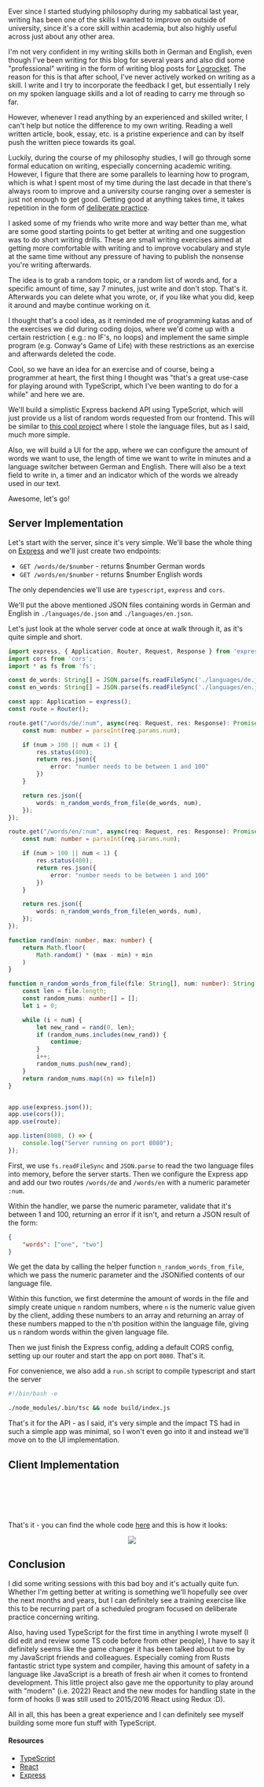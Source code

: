 Ever since I started studying philosophy during my sabbatical last year, writing has been one of the skills I wanted to improve on outside of university, since it's a core skill within academia, but also highly useful across just about any other area.

I'm not very confident in my writing skills both in German and English, even though I've been writing for this blog for several years and also did some "professional" writing in the form of writing blog posts for [Logrocket](https://blog.logrocket.com/author/mariozupan/). The reason for this is that after school, I've never actively worked on writing as a skill. I write and I try to incorporate the feedback I get, but essentially I rely on my spoken language skills and a lot of reading to carry me through so far.

However, whenever I read anything by an experienced and skilled writer, I can't help but notice the difference to my own writing. Reading a well written article, book, essay, etc. is a pristine experience and can by itself push the written piece towards its goal.

Luckily, during the course of my philosophy studies, I will go through some formal education on writing, especially concerning academic writing. However, I figure that there are some parallels to learning how to program, which is what I spent most of my time during the last decade in that there's always room to improve and a university course ranging over a semester is just not enough to get good. Getting good at anything takes time, it takes repetition in the form of [deliberate practice](https://www.goodreads.com/book/show/26312997-peak). 

I asked some of my friends who write more and way better than me, what are some good starting points to get better at writing and one suggestion was to do short writing drills. These are small writing exercises aimed at getting more comfortable with writing and to improve vocabulary and style at the same time without any pressure of having to publish the nonsense you're writing afterwards.

The idea is to grab a random topic, or a random list of words and, for a specific amount of time, say 7 minutes, just write and don't stop. That's it. Afterwards you can delete what you wrote, or, if you like what you did, keep it around and maybe continue working on it.

I thought that's a cool idea, as it reminded me of programming katas and of the exercises we did during coding dojos, where we'd come up with a certain restriction ( e.g.: no IF's, no loops) and implement the same simple program (e.g. Conway's Game of Life) with these restrictions as an exercise and afterwards deleted the code.

Cool, so we have an idea for an exercise and of course, being a programmer at heart, the first thing I thought was "that's a great use-case for playing around with TypeScript, which I've been wanting to do for a while" and here we are.

We'll build a simplistic Express backend API using TypeScript, which will just provide us a list of random words requested from our frontend. This will be similar to [this cool project](https://github.com/RazorSh4rk/random-word-api/) where I stole the language files, but as I said, much more simple.

Also, we will build a UI for the app, where we can configure the amount of words we want to use, the length of time we want to write in minutes and a language switcher between German and English. There will also be a text field to write in, a timer and an indicator which of the words we already used in our text.

Awesome, let's go!

## Server Implementation

Let's start with the server, since it's very simple. We'll base the whole thing on [Express](https://expressjs.com/) and we'll just create two endpoints:

* `GET /words/de/$number` - returns $number German words
* `GET /words/en/$number` - returns $number English words

The only dependencies we'll use are `typescript`, `express` and `cors`.

We'll put the above mentioned JSON files containing words in German and English in `./languages/de.json` and `./languages/en.json`.

Let's just look at the whole server code at once at walk through it, as it's quite simple and short.
```typescript
import express, { Application, Router, Request, Response } from 'express';
import cors from 'cors';
import * as fs from 'fs';

const de_words: String[] = JSON.parse(fs.readFileSync('./languages/de.json', {encoding:'utf8', flag:'r'}));
const en_words: String[] = JSON.parse(fs.readFileSync('./languages/en.json', {encoding:'utf8', flag:'r'}));

const app: Application = express();
const route = Router();

route.get("/words/de/:num", async(req: Request, res: Response): Promise<any> => {
    const num: number = parseInt(req.params.num);

    if (num > 100 || num < 1) {
        res.status(400);
        return res.json({
            error: "number needs to be between 1 and 100"
        })
    }

    return res.json({
        words: n_random_words_from_file(de_words, num),
    });
});

route.get("/words/en/:num", async(req: Request, res: Response): Promise<any> => {
    const num: number = parseInt(req.params.num);

    if (num > 100 || num < 1) {
        res.status(400);
        return res.json({
            error: "number needs to be between 1 and 100"
        })
    }

    return res.json({
        words: n_random_words_from_file(en_words, num),
    });
});

function rand(min: number, max: number) {
    return Math.floor(
        Math.random() * (max - min) + min
    )
}

function n_random_words_from_file(file: String[], num: number): String[] {
    const len = file.length;
    const random_nums: number[] = [];
    let i = 0;

    while (i < num) {
        let new_rand = rand(0, len);
        if (random_nums.includes(new_rand)) {
            continue;
        }
        i++;
        random_nums.push(new_rand);
    }
    return random_nums.map((n) => file[n])
}


app.use(express.json());
app.use(cors());
app.use(route);

app.listen(8080, () => {
    console.log("Server running on port 8080");
});
```

First, we use `fs.readFileSync` and `JSON.parse` to read the two language files into memory, before the server starts. Then we configure the Express app and add our two routes `/words/de` and `/words/en` with a numeric parameter `:num`.

Within the handler, we parse the numeric parameter, validate that it's between 1 and 100, returning an error if it isn't,  and return a JSON result of the form:

```json
{
    "words": ["one", "two"]
}
```

We get the data by calling the helper function `n_random_words_from_file`, which we pass the numeric parameter and the JSONified contents of our language file.

Within this function, we first determine the amount of words in the file and simply create unique `n` random numbers, where `n` is the numeric value given by the client, adding these numbers to an array and returning an array of these numbers mapped to the n'th position within the language file, giving us `n` random words within the given language file.

Then we just finish the Express config, adding a default CORS config, setting up our router and start the app on port `8080`. That's it.

For convenience, we also add a `run.sh` script to compile typescript and start the server

```bash
#!/bin/bash -e

./node_modules/.bin/tsc && node build/index.js
```

That's it for the API - as I said, it's very simple and the impact TS had in such a simple app was minimal, so I won't even go into it and instead we'll move on to the UI implementation.

## Client Implementation

```typescript
```

```typescript
```

```typescript
```

```typescript
```

```typescript
```

```typescript
```

That's it - you can find the whole code [here](https://github.com/zupzup/writing-trainer) and this is how it looks:

<center>
    <a href="images/screen.png" target="_blank"><img src="images/screen_thmb.png" /></a>
</center>

## Conclusion

I did some writing sessions with this bad boy and it's actually quite fun. Whether I'm getting better at writing is something we'll hopefully see over the next months and years, but I can definitely see a training exercise like this to be recurring part of a scheduled program focused on deliberate practice concerning writing.

Also, having used TypeScript for the first time in anything I wrote myself (I did edit and review some TS code before from other people), I have to say it definitely seems like the game changer it has been talked about to me by my JavaScript friends and colleagues. Especially coming from Rusts fantastic strict type system and compiler, having this amount of safety in a language like JavaScript is a breath of fresh air when it comes to frontend development. This little project also gave me the opportunity to play around with "modern" (i.e. 2022) React and the new modes for handling state in the form of hooks (I was still used to 2015/2016 React using Redux :D).

All in all, this has been a great experience and I can definitely see myself building some more fun stuff with TypeScript.

#### Resources

* [TypeScript](https://www.typescriptlang.org/)
* [React](https://reactjs.org/)
* [Express](https://expressjs.com/)
